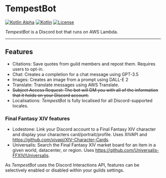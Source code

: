 # TempestBot

[![Kotlin Alpha](https://kotl.in/badges/alpha.svg)](https://kotlinlang.org/docs/components-stability.html)
[![Kotlin](https://img.shields.io/badge/kotlin-1.9.0-blue.svg?logo=kotlin)](http://kotlinlang.org)
[![License](https://img.shields.io/github/license/TempestProject/TempestBot)](https://www.gnu.org/licenses/agpl-3.0.en.html)

_TempestBot_ is a Discord bot that runs on AWS Lambda.

---

## Features

- Citations: Save quotes from guild members and repost them. Requires users to opt-in.
- Chat: Creates a completion for a chat message using GPT-3.5
- Images: Creates an image from a prompt using DALL-E 2
- Translate: Translate messages using AWS Translate.
- ~~Subject Access Request: The bot will DM you with all of the information that it holds on your Discord account.~~
- Localisations: _TempestBot_ is fully localised for all Discord-supported locales.

### Final Fantasy XIV features

- Lodestone: Link your Discord account to a Final Fantasy XIV character and display your characters
  card/portrait/profile. Uses XIVAPI and https://github.com/xivapi/XIV-Character-Cards.
- Universalis: Search the Final Fantasy XIV market board for an item in a given world, datacenter, or region.
  Uses https://github.com/Universalis-FFXIV/Universalis.

As _TempestBot_ uses the Discord Interactions API, features can be selectively enabled or disabled within your guilds
settings.
